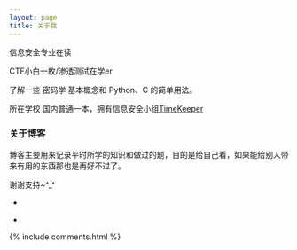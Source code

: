 ```yaml
---
layout: page
title: 关于我 
---
```


信息安全专业在读
<p>
CTF小白一枚/渗透测试在学er
<p>
了解一些 密码学 基本概念和 Python、C 的简单用法。

<p>

所在学校 国内普通一本，拥有信息安全小组<a target="_blank" href="http://sksec.club/#">TimeKeeper</a>
<p>

<h3> 关于博客 </h3>  

<p>

博客主要用来记录平时所学的知识和做过的题，目的是给自己看，如果能给别人带来有用的东西那也是再好不过了。

<p>

谢谢支持~^_^

<p>

-

<p> 

-

{% include comments.html %}



